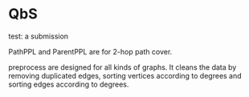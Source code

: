 # QbS
test: a submission


PathPPL and ParentPPL are for 2-hop path cover.

preprocess are designed for all kinds of graphs. It cleans the data by removing duplicated edges, sorting vertices according to degrees and sorting edges according to degrees.
